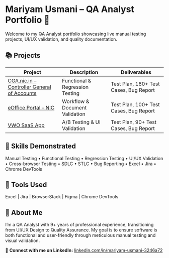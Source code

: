 # Mariyam Usmani – QA Analyst Portfolio 🎯

Welcome to my QA Analyst portfolio showcasing live manual testing projects, UI/UX validation, and quality documentation.

## 📚 Projects
| Project | Description | Deliverables |
|----------|--------------|---------------|
| [CGA.nic.in – Controller General of Accounts](./CGA-Manual-Testing) | Functional & Regression Testing | Test Plan, 180+ Test Cases, Bug Report |
| [eOffice Portal – NIC](./eOffice-Testing) | Workflow & Document Validation | Test Plan, 100+ Test Cases, Bug Report |
| [VWO SaaS App](./VWO-Testing) | A/B Testing & UI Validation | Test Plan, 90+ Test Cases, Bug Report |

## 🧠 Skills Demonstrated
Manual Testing • Functional Testing • Regression Testing • UI/UX Validation • Cross-browser Testing • SDLC • STLC • Bug Reporting • Excel • Jira • Chrome DevTools

## 🧩 Tools Used
Excel | Jira | BrowserStack | Figma | Chrome DevTools

## 🌟 About Me
I’m a QA Analyst with 9+ years of professional experience, transitioning from UI/UX Design to Quality Assurance. My goal is to ensure software is both functional and user-friendly through meticulous manual testing and visual validation.

📩 **Connect with me on LinkedIn:** [linkedin.com/in/mariyam-usmani-3246a72](https://www.linkedin.com/in/mariyam-usmani-3246a72)
